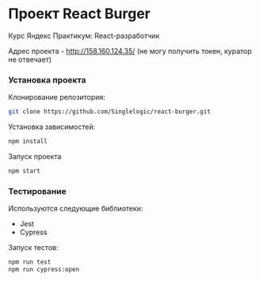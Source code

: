 # Проект React Burger

Курс Яндекс Практикум: React-разработчик

Адрес проекта - http://158.160.124.35/ (не могу получить токен, куратор не отвечает)

### Установка проекта
Клонирование репозитория:
 ```bash
 git clone https://github.com/Singlelogic/react-burger.git
 ```
Установка зависимостей:
 ```bash
 npm install
 ```
Запуск проекта
 ```bash
 npm start
 ```

### Тестирование

Используются следующие библиотеки:

* Jest
* Cypress

Запуск тестов:
```bash
npm run test
npm run cypress:open
```
